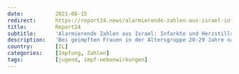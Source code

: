 ```yaml
---
date:          2021-08-15
redirect:      https://report24.news/alarmierende-zahlen-aus-israel-infarkte-und-herzstillstaende-bei-juengeren-geimpften-explodieren/
title:         Report24
subtitle:      'Alarmierende Zahlen aus Israel: Infarkte und Herzstillstände bei jüngeren Geimpften explodieren'
description:   'Bei geimpften Frauen in der Altersgruppe 20-29 Jahre nahmen die Herzinfarkte einer neuen Studie zufolge sogar um 83,6 Prozent zu.'
country:       [IL]
categories:    [Impfung, Zahlen]
tags:          [jugend, impf-nebenwirkungen]
---
```

